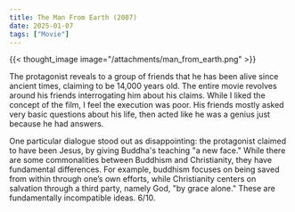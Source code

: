 ```yaml
---
title: The Man From Earth (2007)
date: 2025-01-07
tags: ["Movie"]
---
```


{{< thought_image image="/attachments/man_from_earth.png" >}}

The protagonist reveals to a group of friends that he has been alive since ancient times, claiming to be 14,000 years old. The entire movie revolves around his friends interrogating him about his claims. While I liked the concept of the film, I feel the execution was poor. His friends mostly asked very basic questions about his life, then acted like he was a genius just because he had answers.

One particular dialogue stood out as disappointing: the protagonist claimed to have been Jesus, by giving Buddha's teaching "a new face." While there are some commonalities between Buddhism and Christianity, they have fundamental differences. For example, buddhism focuses on being saved from within through one’s own efforts, while Christianity centers on salvation through a third party, namely God, "by grace alone." These are fundamentally incompatible ideas. 6/10.

